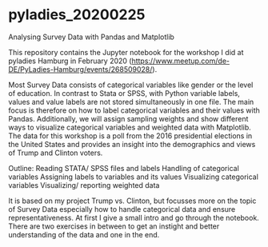 # pyladies_20200225
Analysing Survey Data with Pandas and Matplotlib

This repository contains the Jupyter notebook for the workshop I did at pyladies Hamburg in February 2020 (https://www.meetup.com/de-DE/PyLadies-Hamburg/events/268509028/).

Most Survey Data consists of categorical variables like gender or the level of education. In contrast to Stata or SPSS, with Python variable labels, values and value labels are not stored simultaneously in one file. The main focus is therefore on how to label categorical variables and their values with Pandas. Additionally, we will assign sampling weights and show different ways to visualize categorical variables and weighted data with Matplotlib.
The data for this workshop is a poll from the 2016 presidential elections in the United States and provides an insight into the demographics and views of Trump and Clinton voters.

Outline:
Reading STATA/ SPSS files and labels
Handling of categorical variables
Assigning labels to variables and its values
Visualizing categorical variables
Visualizing/ reporting weighted data

It is based on my project Trump vs. Clinton, but focusses more on the topic of Survey Data especially how to handle categorical data and ensure representativeness. At first I give a small intro and go through the notebook. There are two exercises in between to get an instight and better understanding of the data and one in the end.

